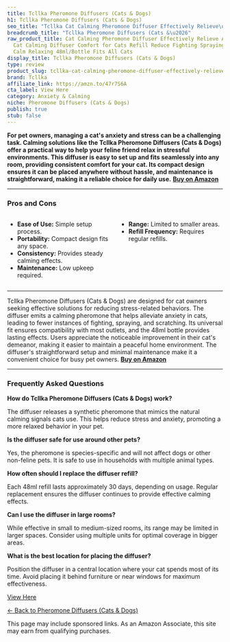 ```yaml
---
title: Tcllka Pheromone Diffusers (Cats & Dogs)
h1: Tcllka Pheromone Diffusers (Cats & Dogs)
seo_title: "Tcllka Cat Calming Pheromone Diffuser Effectively Relieve\u2026"
breadcrumb_title: "Tcllka Pheromone Diffusers (Cats &\u2026"
raw_product_title: Cat Calming Pheromone Diffuser Effectively Relieve Anxiety Stress
  Cat Calming Diffuser Comfort for Cats Refill Reduce Fighting Spraying and Scratching
  Calm Relaxing 48ml/Bottle Fits All Cats
display_title: Tcllka Pheromone Diffusers (Cats & Dogs)
type: review
product_slug: tcllka-cat-calming-pheromone-diffuser-effectively-relieve-anxiety-stres-f4ee8905
brand: Tcllka
affiliate_link: https://amzn.to/47r7S6A
cta_label: View Here
category: Anxiety & Calming
niche: Pheromone Diffusers (Cats & Dogs)
publish: true
stub: false
---
```


<div id="intro" class="full-width">
  <p><strong>For pet owners, managing a cat's anxiety and stress can be a challenging task. Calming solutions like the Tcllka Pheromone Diffusers (Cats & Dogs) offer a practical way to help your feline friend relax in stressful environments. This diffuser is easy to set up and fits seamlessly into any room, providing consistent comfort for your cat. Its compact design ensures it can be placed anywhere without hassle, and maintenance is straightforward, making it a reliable choice for daily use.</strong> <a href="https://amzn.to/47r7S6A" rel="nofollow sponsored noopener" target="_blank"><strong>Buy on Amazon</strong></a></p>
</div>

<hr />
<h3 id="pros-cons">Pros and Cons</h3>
<div class="pc-grid" style="display:grid;grid-template-columns:1fr 1fr;gap:16px;">
  <ul>
    <li><strong>Ease of Use:</strong> Simple setup process.</li>
    <li><strong>Portability:</strong> Compact design fits any space.</li>
    <li><strong>Consistency:</strong> Provides steady calming effects.</li>
    <li><strong>Maintenance:</strong> Low upkeep required.</li>
  </ul>
  <ul>
    <li><strong>Range:</strong> Limited to smaller areas.</li>
    <li><strong>Refill Frequency:</strong> Requires regular refills.</li>
  </ul>
</div>
<hr />

<div class="full-width">
  <p>Tcllka Pheromone Diffusers (Cats & Dogs) are designed for cat owners seeking effective solutions for reducing stress-related behaviors. The diffuser emits a calming pheromone that helps alleviate anxiety in cats, leading to fewer instances of fighting, spraying, and scratching. Its universal fit ensures compatibility with most outlets, and the 48ml bottle provides lasting effects. Users appreciate the noticeable improvement in their cat's demeanor, making it easier to maintain a peaceful home environment. The diffuser's straightforward setup and minimal maintenance make it a convenient choice for busy pet owners. <a href="https://amzn.to/47r7S6A" rel="nofollow sponsored noopener" target="_blank"><strong>Buy on Amazon</strong></a></p>
</div>

<hr />
<h3 id="faqs">Frequently Asked Questions</h3>

<p><strong>How do Tcllka Pheromone Diffusers (Cats & Dogs) work?</strong></p>
<p>The diffuser releases a synthetic pheromone that mimics the natural calming signals cats use. This helps reduce stress and anxiety, promoting a more relaxed behavior in your pet.</p>

<p><strong>Is the diffuser safe for use around other pets?</strong></p>
<p>Yes, the pheromone is species-specific and will not affect dogs or other non-feline pets. It is safe to use in households with multiple animal types.</p>

<p><strong>How often should I replace the diffuser refill?</strong></p>
<p>Each 48ml refill lasts approximately 30 days, depending on usage. Regular replacement ensures the diffuser continues to provide effective calming effects.</p>

<p><strong>Can I use the diffuser in large rooms?</strong></p>
<p>While effective in small to medium-sized rooms, its range may be limited in larger spaces. Consider using multiple units for optimal coverage in bigger areas.</p>

<p><strong>What is the best location for placing the diffuser?</strong></p>
<p>Position the diffuser in a central location where your cat spends most of its time. Avoid placing it behind furniture or near windows for maximum effectiveness.</p>
<p><a class="btn" href="https://amzn.to/47r7S6A" target="_blank" rel="nofollow sponsored noopener">View Here</a></p>
<p><a href="/roundups/anxiety-calming/pheromone-diffusers-cats-dogs-/">← Back to Pheromone Diffusers (Cats & Dogs)</a></p>
<aside class="disclosure">This page may include sponsored links. As an Amazon Associate, this site may earn from qualifying purchases.</aside>
